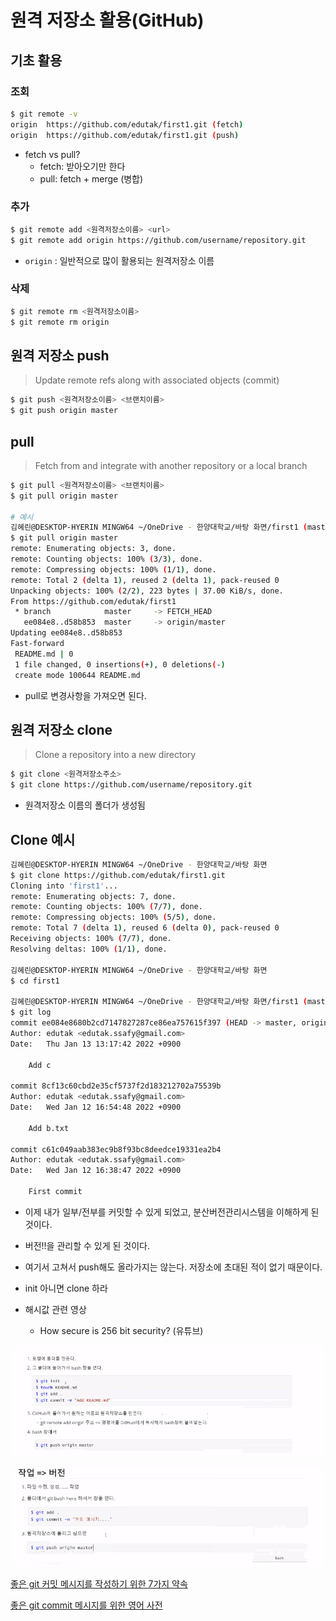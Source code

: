 # 원격 저장소 활용(GitHub)

## 기초 활용

### 조회

```bash
$ git remote -v
origin  https://github.com/edutak/first1.git (fetch)
origin  https://github.com/edutak/first1.git (push)
```

- fetch vs pull?
  - fetch: 받아오기만 한다
  - pull: fetch + merge (병합)

### 추가 

```bash
$ git remote add <원격저장소이름> <url>
$ git remote add origin https://github.com/username/repository.git
```

* `origin` : 일반적으로 많이 활용되는 원격저장소 이름

### 삭제

```bash
$ git remote rm <원격저장소이름>
$ git remote rm origin
```



## 원격 저장소 push

> Update remote refs along with associated objects (commit)

```bash
$ git push <원격저장소이름> <브랜치이름>
$ git push origin master
```



## pull

> Fetch from and integrate with another repository or a local branch

```bash
$ git pull <원격저장소이름> <브랜치이름>
$ git pull origin master

# 예시
김혜린@DESKTOP-HYERIN MINGW64 ~/OneDrive - 한양대학교/바탕 화면/first1 (master)
$ git pull origin master
remote: Enumerating objects: 3, done.
remote: Counting objects: 100% (3/3), done.
remote: Compressing objects: 100% (1/1), done.
remote: Total 2 (delta 1), reused 2 (delta 1), pack-reused 0
Unpacking objects: 100% (2/2), 223 bytes | 37.00 KiB/s, done.
From https://github.com/edutak/first1
 * branch            master     -> FETCH_HEAD
   ee084e8..d58b853  master     -> origin/master
Updating ee084e8..d58b853
Fast-forward
 README.md | 0
 1 file changed, 0 insertions(+), 0 deletions(-)
 create mode 100644 README.md
```

- pull로 변경사항을 가져오면 된다.



## 원격 저장소 clone

> Clone a repository into a new directory

```bash
$ git clone <원격저장소주소>
$ git clone https://github.com/username/repository.git
```

* 원격저장소 이름의 폴더가 생성됨

  

## Clone 예시

```bash
김혜린@DESKTOP-HYERIN MINGW64 ~/OneDrive - 한양대학교/바탕 화면
$ git clone https://github.com/edutak/first1.git
Cloning into 'first1'...
remote: Enumerating objects: 7, done.
remote: Counting objects: 100% (7/7), done.
remote: Compressing objects: 100% (5/5), done.
remote: Total 7 (delta 1), reused 6 (delta 0), pack-reused 0
Receiving objects: 100% (7/7), done.
Resolving deltas: 100% (1/1), done.

김혜린@DESKTOP-HYERIN MINGW64 ~/OneDrive - 한양대학교/바탕 화면
$ cd first1

김혜린@DESKTOP-HYERIN MINGW64 ~/OneDrive - 한양대학교/바탕 화면/first1 (master)
$ git log
commit ee084e8680b2cd7147827287ce86ea757615f397 (HEAD -> master, origin/master, origin/HEAD)
Author: edutak <edutak.ssafy@gmail.com>
Date:   Thu Jan 13 13:17:42 2022 +0900

    Add c

commit 8cf13c60cbd2e35cf5737f2d183212702a75539b
Author: edutak <edutak.ssafy@gmail.com>
Date:   Wed Jan 12 16:54:48 2022 +0900

    Add b.txt

commit c61c049aab383ec9b8f93bc8deedce19331ea2b4
Author: edutak <edutak.ssafy@gmail.com>
Date:   Wed Jan 12 16:38:47 2022 +0900

    First commit

```

- 이제 내가 일부/전부를 커밋할 수 있게 되었고, 분산버전관리시스템을 이해하게 된 것이다.
- 버전!!을 관리할 수 있게 된 것이다.
- 여기서 고쳐서 push해도 올라가지는 않는다. 저장소에 초대된 적이 없기 때문이다.
- init 아니면 clone 하라



- 해시값 관련 영상
  - How secure is 256 bit security? (유튜브)

![image-20220113160415189](git_%EC%9B%90%EA%B2%A9%EC%A0%80%EC%9E%A5%EC%86%8C%ED%99%9C%EC%9A%A9.assets/image-20220113160415189.png)

![image-20220113160508823](git_%EC%9B%90%EA%B2%A9%EC%A0%80%EC%9E%A5%EC%86%8C%ED%99%9C%EC%9A%A9.assets/image-20220113160508823.png)



[좋은 git 커밋 메시지를 작성하기 위한 7가지 약속](https://meetup.toast.com/posts/106)

[좋은 git commit 메시지를 위한 영어 사전](https://blog.ull.im/engineering/2019/03/10/logs-on-git.html)
